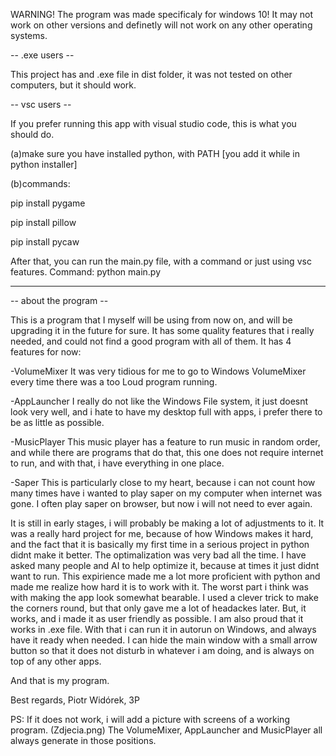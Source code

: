 WARNING!
The program was made specificaly for windows 10! It may not work on other versions and definetly will not work on any other operating systems.

-- .exe users --

This project has and .exe file in dist folder, it was not tested on other computers, but it should work.

-- vsc users --

If you prefer running this app with visual studio code, this is what you should do.

(a)make sure you have installed python, with PATH [you add it while in python installer]

(b)commands:

pip install pygame

pip install pillow

pip install pycaw

After that, you can run the main.py file, with a command or just using vsc features.
Command:
python main.py

---

-- about the program --

This is a program that I myself will be using from now on, and will be upgrading it in the future for sure. It has some quality features that i really needed, and could not find a good program with all of them. It has 4 features for now:


-VolumeMixer
    It was very tidious for me to go to Windows VolumeMixer every time there was a too Loud 
    program running.
    
-AppLauncher
    I really do not like the Windows File system, it just doesnt look very well, and i hate to have
    my desktop full with apps, i prefer there to be as little as possible.
    
-MusicPlayer
    This music player has a feature to run music in random order, and while there are programs 
    that do that, this one does not require internet to run, and with that, i have everything in
    one place.
    
-Saper
    This is particularly close to my heart, because i can not count how many times have i wanted
    to play saper on my computer when internet was gone. I often play saper on browser, but now i will not need to ever again.


It is still in early stages, i will probably be making a lot of adjustments to it. It was
a really hard project for me, because of how Windows makes it hard, and the fact that it is 
basically my first time in a serious project in python didnt make it better. The optimalization 
was very bad all the time. I have asked many people and AI to help optimize it, because at times
it just didnt want to run. This expirience made me a lot more proficient with python and made
me realize how hard it is to work with it. The worst part i think was with making the app look
somewhat bearable. I used a clever trick to make the corners round, but that only gave me a lot of
headackes later. But, it works, and i made it as user friendly as possible. I am also proud that it
works in .exe file. With that i can run it in autorun on Windows, and always have it ready when 
needed. I can hide the main window with a small arrow button so that it does not disturb in 
whatever i am doing, and is always on top of any other apps.


And that is my program.

Best regards,
Piotr Widórek, 3P

PS:
If it does not work, i will add a picture with screens of a working program. (Zdjecia.png)
The VolumeMixer, AppLauncher and MusicPlayer all always generate in those positions.
